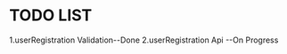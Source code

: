 TODO LIST
==========================
1.userRegistration Validation--Done
2.userRegistration Api       --On Progress